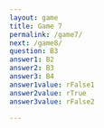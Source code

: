 ```yaml
---
layout: game
title: Game 7
permalink: /game7/
next: /game8/
question: B3
answer1: B2
answer2: B3
answer3: B4
answer1value: rFalse1
answer2value: rTrue
answer3value: rFalse2

---
```


